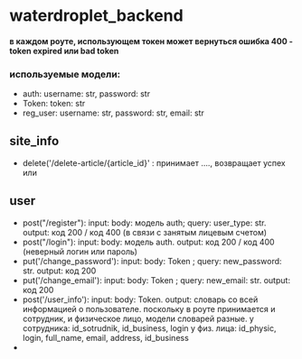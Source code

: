 # waterdroplet_backend

#### в каждом роуте, использующем токен может вернуться ошибка 400 - token expired или bad token

### используемые модели:
- auth: username: str, password: str
- Token: token: str
- reg_user: username: str, password: str, email: str



## site_info
- delete('/delete-article/{article_id}' : принимает ...., возвращает успех или 

## user
- post("/register"): input: body: модель auth; query: user_type: str. output: код 200 / код 400 (в связи с занятым лицевым счетом)
- post("/login"): input: body: модель auth. output: код 200 / код 400 (неверный логин или пароль)
- put('/change_password'): input: body: Token ; query: new_password: str. output: код 200
- put('/change_email'): input: body: Token ; query: new_email: str. output: код 200
- post('/user_info'): input: body: Token. output: словарь со всей информацией о пользователе. поскольку в роуте
принимается и сотрудник, и физическое лицо, модели словарей разные. 
у сотрудника: id_sotrudnik, id_business, login
у физ. лица: id_physic, login, full_name, email, address, id_business
- 